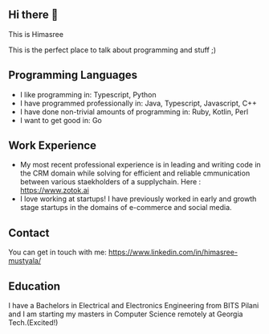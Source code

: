 ## Hi there 👋



This is Himasree

This is the perfect place to talk about programming and stuff ;)

## Programming Languages

- I like programming in: Typescript, Python
- I have programmed professionally in: Java, Typescript, Javascript, C++
- I have done non-trivial amounts of programming in: Ruby, Kotlin, Perl
- I want to get good in: Go

## Work Experience

- My most recent professional experience is in leading and writing code in the CRM domain while solving for efficient and reliable cmmunication between various staekholders of a supplychain. Here : https://www.zotok.ai
- I love working at startups! I have previously worked in early and growth stage startups in the domains of e-commerce and social media. 



## Contact

You can get in touch with me: https://www.linkedin.com/in/himasree-mustyala/

## Education

I have a Bachelors in Electrical and Electronics Engineering from BITS Pilani and I am starting my masters in Computer Science remotely at Georgia Tech.(Excited!)



